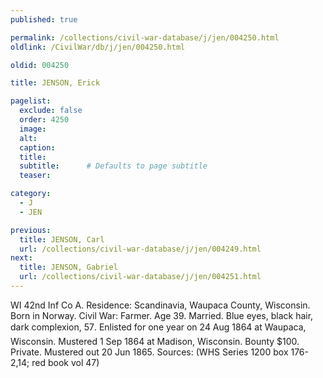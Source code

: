 ```yaml
---
published: true

permalink: /collections/civil-war-database/j/jen/004250.html
oldlink: /CivilWar/db/j/jen/004250.html

oldid: 004250

title: JENSON, Erick

pagelist:
  exclude: false
  order: 4250
  image: 
  alt:
  caption:
  title:
  subtitle:      # Defaults to page subtitle
  teaser:

category: 
  - J 
  - JEN

previous:
  title: JENSON, Carl
  url: /collections/civil-war-database/j/jen/004249.html  
next:
  title: JENSON, Gabriel
  url: /collections/civil-war-database/j/jen/004251.html   
---
```

WI 42nd Inf Co A. Residence: Scandinavia, Waupaca County, Wisconsin. Born in Norway. Civil War: Farmer. Age 39. Married. Blue eyes, black hair, dark complexion, 5&#146;7&#148;. Enlisted for one year on 24 Aug 1864 at Waupaca, Wisconsin. Mustered 1 Sep 1864 at Madison, Wisconsin. Bounty $100. Private. Mustered out 20 Jun 1865. Sources: (WHS Series 1200 box 176-2,14; red book vol 47)